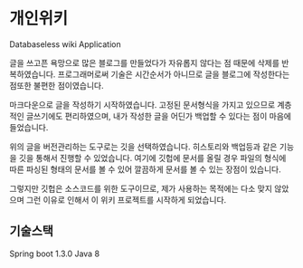 # 개인위키

Databaseless wiki Application

글을 쓰고픈 욕망으로 많은 블로그를 만들었다가 자유롭지 않다는 점 때문에 삭제를 반복하였습니다.
프로그래머로써 기술은 시간순서가 아니므로 글을 블로그에 작성한다는 점또한 불편한 점이였습니다.

마크다운으로 글을 작성하기 시작하였습니다.
고정된 문서형식을 가지고 있으므로 계층적인 글쓰기에도 편리하였으며,
내가 작성한 글을 어딘가 백업할 수 있다는 점이 마음에 들었습니다. 

위의 글을 버전관리하는 도구로는 깃을 선택하였습니다.
히스토리와 백업등과 같은 기능을 깃을 통해서 진행할 수 있었습니다.
여기에 깃헙에 문서를 올릴 경우 파일의 형식에 따른 파싱된 형태의 문서를 볼 수 있어
깔끔하게 문서를 볼 수 있는 장점이 있습니다.
 
그렇지만 깃헙은 소스코드를 위한 도구이므로, 제가 사용하는 목적에는 다소 맞지 않았으며
그런 이유로 인해서 이 위키 프로젝트를 시작하게 되었습니다.

## 기술스택

Spring boot 1.3.0
Java 8